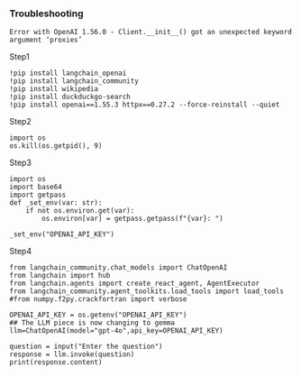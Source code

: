 ### Troubleshooting
    Error with OpenAI 1.56.0 - Client.__init__() got an unexpected keyword argument ‘proxies’

Step1
```
!pip install langchain_openai
!pip install langchain_community
!pip install wikipedia
!pip install duckduckgo-search
!pip install openai==1.55.3 httpx==0.27.2 --force-reinstall --quiet
```

Step2
```
import os
os.kill(os.getpid(), 9)
```

Step3
```
import os
import base64
import getpass
def _set_env(var: str):
    if not os.environ.get(var):
        os.environ[var] = getpass.getpass(f"{var}: ")

_set_env("OPENAI_API_KEY")
```

Step4
```
from langchain_community.chat_models import ChatOpenAI
from langchain import hub
from langchain.agents import create_react_agent, AgentExecutor
from langchain_community.agent_toolkits.load_tools import load_tools
#from numpy.f2py.crackfortran import verbose

OPENAI_API_KEY = os.getenv("OPENAI_API_KEY")
## The LLM piece is now changing to gemma
llm=ChatOpenAI(model="gpt-4o",api_key=OPENAI_API_KEY)

question = input("Enter the question")
response = llm.invoke(question)
print(response.content)

```
